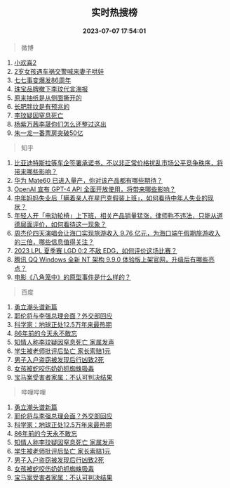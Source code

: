 <div align="center"><h2>实时热搜榜</h2><h4>2023-07-07 17:54:01</h4></div>

> 微博  

1. [小欢喜2](https://s.weibo.com/weibo?q=%E5%B0%8F%E6%AC%A2%E5%96%9C2&t=31&band_rank=1&Refer=top)<br />
2. [2岁女孩遇车祸交警喊来妻子哄娃](https://s.weibo.com/weibo?q=%232%E5%B2%81%E5%A5%B3%E5%AD%A9%E9%81%87%E8%BD%A6%E7%A5%B8%E4%BA%A4%E8%AD%A6%E5%96%8A%E6%9D%A5%E5%A6%BB%E5%AD%90%E5%93%84%E5%A8%83%23&t=31&band_rank=2&Refer=top)<br />
3. [七七事变爆发86周年](https://s.weibo.com/weibo?q=%23%E4%B8%83%E4%B8%83%E4%BA%8B%E5%8F%98%E7%88%86%E5%8F%9186%E5%91%A8%E5%B9%B4%23&t=31&band_rank=3&Refer=top)<br />
4. [珠宝品牌撤下李玟代言海报](https://s.weibo.com/weibo?q=%23%E7%8F%A0%E5%AE%9D%E5%93%81%E7%89%8C%E6%92%A4%E4%B8%8B%E6%9D%8E%E7%8E%9F%E4%BB%A3%E8%A8%80%E6%B5%B7%E6%8A%A5%23&t=31&band_rank=4&Refer=top)<br />
5. [原来抽纸是从侧面撕开的](https://s.weibo.com/weibo?q=%23%E5%8E%9F%E6%9D%A5%E6%8A%BD%E7%BA%B8%E6%98%AF%E4%BB%8E%E4%BE%A7%E9%9D%A2%E6%92%95%E5%BC%80%E7%9A%84%23&t=31&band_rank=5&Refer=top)<br />
6. [长肥胖纹是有预兆的](https://s.weibo.com/weibo?q=%E9%95%BF%E8%82%A5%E8%83%96%E7%BA%B9%E6%98%AF%E6%9C%89%E9%A2%84%E5%85%86%E7%9A%84&t=31&band_rank=6&Refer=top)<br />
7. [李玟疑因窒息死亡](https://s.weibo.com/weibo?q=%23%E6%9D%8E%E7%8E%9F%E7%96%91%E5%9B%A0%E7%AA%92%E6%81%AF%E6%AD%BB%E4%BA%A1%23&t=31&band_rank=7&Refer=top)<br />
8. [杨紫万茜李晟你们怎么还整过这出](https://s.weibo.com/weibo?q=%23%E6%9D%A8%E7%B4%AB%E4%B8%87%E8%8C%9C%E6%9D%8E%E6%99%9F%E4%BD%A0%E4%BB%AC%E6%80%8E%E4%B9%88%E8%BF%98%E6%95%B4%E8%BF%87%E8%BF%99%E5%87%BA%23&t=31&band_rank=8&Refer=top)<br />
9. [朱一龙一番票房突破50亿](https://s.weibo.com/weibo?q=%23%E6%9C%B1%E4%B8%80%E9%BE%99%E4%B8%80%E7%95%AA%E7%A5%A8%E6%88%BF%E7%AA%81%E7%A0%B450%E4%BA%BF%23&t=31&band_rank=9&Refer=top)<br />

> 知乎  

1. [比亚迪特斯拉等车企签署承诺书，不以非正常价格扰乱市场公平竞争秩序，将带来哪些影响？](https://www.zhihu.com/question/610644843)<br />
2. [华为 Mate60 已进入量产，你对该产品都有哪些期待？](https://www.zhihu.com/question/609780307)<br />
3. [OpenAI 宣布 GPT-4 API 全面开放使用，将带来哪些影响？](https://www.zhihu.com/question/610804494)<br />
4. [中年妈妈失业后「瞒着亲人在星巴克假装上班」，如何看待中年人失业的现状？](https://www.zhihu.com/question/610628297)<br />
5. [年轻人开「电动轮椅」上下班，相关产品销量猛涨，律师称不违法，只能从道德层面评价，如何看待这一现象？](https://www.zhihu.com/question/610638966)<br />
6. [周杰伦四天演唱会让海口实现旅游收入 9.76 亿元，为海口端午假期旅游收入的三倍，哪些信息值得关注？](https://www.zhihu.com/question/610636669)<br />
7. [2023 LPL 夏季赛 LGD 0:2 不敌 EDG，如何评价这场比赛？](https://www.zhihu.com/question/610850411)<br />
8. [腾讯 QQ Windows 全新 NT 架构 9.9.0 体验版上架官网，升级后有哪些亮点？](https://www.zhihu.com/question/610131308)<br />
9. [电影《八角笼中》的原型事件是什么样的？](https://www.zhihu.com/question/610638181)<br />

> 百度  

1. [勇立潮头谱新篇](https://www.baidu.com/s?wd=%E5%8B%87%E7%AB%8B%E6%BD%AE%E5%A4%B4%E8%B0%B1%E6%96%B0%E7%AF%87&sa=fyb_news&rsv_dl=fyb_news)<br />
2. [耶伦将与李强总理会面？外交部回应](https://www.baidu.com/s?wd=%E8%80%B6%E4%BC%A6%E5%B0%86%E4%B8%8E%E6%9D%8E%E5%BC%BA%E6%80%BB%E7%90%86%E4%BC%9A%E9%9D%A2%EF%BC%9F%E5%A4%96%E4%BA%A4%E9%83%A8%E5%9B%9E%E5%BA%94&sa=fyb_news&rsv_dl=fyb_news)<br />
3. [科学家：地球正处12.5万年来最热期](https://www.baidu.com/s?wd=%E7%A7%91%E5%AD%A6%E5%AE%B6%EF%BC%9A%E5%9C%B0%E7%90%83%E6%AD%A3%E5%A4%8412.5%E4%B8%87%E5%B9%B4%E6%9D%A5%E6%9C%80%E7%83%AD%E6%9C%9F&sa=fyb_news&rsv_dl=fyb_news)<br />
4. [86年前的今天永不敢忘](https://www.baidu.com/s?wd=86%E5%B9%B4%E5%89%8D%E7%9A%84%E4%BB%8A%E5%A4%A9%E6%B0%B8%E4%B8%8D%E6%95%A2%E5%BF%98&sa=fyb_news&rsv_dl=fyb_news)<br />
5. [知情人称李玟疑因窒息死亡 家属发声](https://www.baidu.com/s?wd=%E7%9F%A5%E6%83%85%E4%BA%BA%E7%A7%B0%E6%9D%8E%E7%8E%9F%E7%96%91%E5%9B%A0%E7%AA%92%E6%81%AF%E6%AD%BB%E4%BA%A1+%E5%AE%B6%E5%B1%9E%E5%8F%91%E5%A3%B0&sa=fyb_news&rsv_dl=fyb_news)<br />
6. [学生被老师批评后坠亡 家长索赔1元](https://www.baidu.com/s?wd=%E5%AD%A6%E7%94%9F%E8%A2%AB%E8%80%81%E5%B8%88%E6%89%B9%E8%AF%84%E5%90%8E%E5%9D%A0%E4%BA%A1+%E5%AE%B6%E9%95%BF%E7%B4%A2%E8%B5%941%E5%85%83&sa=fyb_news&rsv_dl=fyb_news)<br />
7. [男子入户盗窃被发现后行凶致2死](https://www.baidu.com/s?wd=%E7%94%B7%E5%AD%90%E5%85%A5%E6%88%B7%E7%9B%97%E7%AA%83%E8%A2%AB%E5%8F%91%E7%8E%B0%E5%90%8E%E8%A1%8C%E5%87%B6%E8%87%B42%E6%AD%BB&sa=fyb_news&rsv_dl=fyb_news)<br />
8. [女孩被蛇咬伤奶奶抓蜘蛛吸毒](https://www.baidu.com/s?wd=%E5%A5%B3%E5%AD%A9%E8%A2%AB%E8%9B%87%E5%92%AC%E4%BC%A4%E5%A5%B6%E5%A5%B6%E6%8A%93%E8%9C%98%E8%9B%9B%E5%90%B8%E6%AF%92&sa=fyb_news&rsv_dl=fyb_news)<br />
9. [宝马案受害者家属：不认可判决结果](https://www.baidu.com/s?wd=%E5%AE%9D%E9%A9%AC%E6%A1%88%E5%8F%97%E5%AE%B3%E8%80%85%E5%AE%B6%E5%B1%9E%EF%BC%9A%E4%B8%8D%E8%AE%A4%E5%8F%AF%E5%88%A4%E5%86%B3%E7%BB%93%E6%9E%9C&sa=fyb_news&rsv_dl=fyb_news)<br />

> 哔哩哔哩  

1. [勇立潮头谱新篇](https://www.baidu.com/s?wd=%E5%8B%87%E7%AB%8B%E6%BD%AE%E5%A4%B4%E8%B0%B1%E6%96%B0%E7%AF%87&sa=fyb_news&rsv_dl=fyb_news)<br />
2. [耶伦将与李强总理会面？外交部回应](https://www.baidu.com/s?wd=%E8%80%B6%E4%BC%A6%E5%B0%86%E4%B8%8E%E6%9D%8E%E5%BC%BA%E6%80%BB%E7%90%86%E4%BC%9A%E9%9D%A2%EF%BC%9F%E5%A4%96%E4%BA%A4%E9%83%A8%E5%9B%9E%E5%BA%94&sa=fyb_news&rsv_dl=fyb_news)<br />
3. [科学家：地球正处12.5万年来最热期](https://www.baidu.com/s?wd=%E7%A7%91%E5%AD%A6%E5%AE%B6%EF%BC%9A%E5%9C%B0%E7%90%83%E6%AD%A3%E5%A4%8412.5%E4%B8%87%E5%B9%B4%E6%9D%A5%E6%9C%80%E7%83%AD%E6%9C%9F&sa=fyb_news&rsv_dl=fyb_news)<br />
4. [86年前的今天永不敢忘](https://www.baidu.com/s?wd=86%E5%B9%B4%E5%89%8D%E7%9A%84%E4%BB%8A%E5%A4%A9%E6%B0%B8%E4%B8%8D%E6%95%A2%E5%BF%98&sa=fyb_news&rsv_dl=fyb_news)<br />
5. [知情人称李玟疑因窒息死亡 家属发声](https://www.baidu.com/s?wd=%E7%9F%A5%E6%83%85%E4%BA%BA%E7%A7%B0%E6%9D%8E%E7%8E%9F%E7%96%91%E5%9B%A0%E7%AA%92%E6%81%AF%E6%AD%BB%E4%BA%A1+%E5%AE%B6%E5%B1%9E%E5%8F%91%E5%A3%B0&sa=fyb_news&rsv_dl=fyb_news)<br />
6. [学生被老师批评后坠亡 家长索赔1元](https://www.baidu.com/s?wd=%E5%AD%A6%E7%94%9F%E8%A2%AB%E8%80%81%E5%B8%88%E6%89%B9%E8%AF%84%E5%90%8E%E5%9D%A0%E4%BA%A1+%E5%AE%B6%E9%95%BF%E7%B4%A2%E8%B5%941%E5%85%83&sa=fyb_news&rsv_dl=fyb_news)<br />
7. [男子入户盗窃被发现后行凶致2死](https://www.baidu.com/s?wd=%E7%94%B7%E5%AD%90%E5%85%A5%E6%88%B7%E7%9B%97%E7%AA%83%E8%A2%AB%E5%8F%91%E7%8E%B0%E5%90%8E%E8%A1%8C%E5%87%B6%E8%87%B42%E6%AD%BB&sa=fyb_news&rsv_dl=fyb_news)<br />
8. [女孩被蛇咬伤奶奶抓蜘蛛吸毒](https://www.baidu.com/s?wd=%E5%A5%B3%E5%AD%A9%E8%A2%AB%E8%9B%87%E5%92%AC%E4%BC%A4%E5%A5%B6%E5%A5%B6%E6%8A%93%E8%9C%98%E8%9B%9B%E5%90%B8%E6%AF%92&sa=fyb_news&rsv_dl=fyb_news)<br />
9. [宝马案受害者家属：不认可判决结果](https://www.baidu.com/s?wd=%E5%AE%9D%E9%A9%AC%E6%A1%88%E5%8F%97%E5%AE%B3%E8%80%85%E5%AE%B6%E5%B1%9E%EF%BC%9A%E4%B8%8D%E8%AE%A4%E5%8F%AF%E5%88%A4%E5%86%B3%E7%BB%93%E6%9E%9C&sa=fyb_news&rsv_dl=fyb_news)<br />
